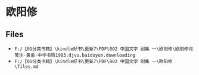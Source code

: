 # 欧阳修

## Files

- `F:/【01分类书籍】\kindle好书\更新7\PDF\B02 中国文学 别集 一\欧阳修\欧阳修词笺注·黄畲·中华书局1983.djvu.baiduyun.downloading`
- `F:/【01分类书籍】\kindle好书\更新7\PDF\B02 中国文学 别集 一\欧阳修\files.md`
